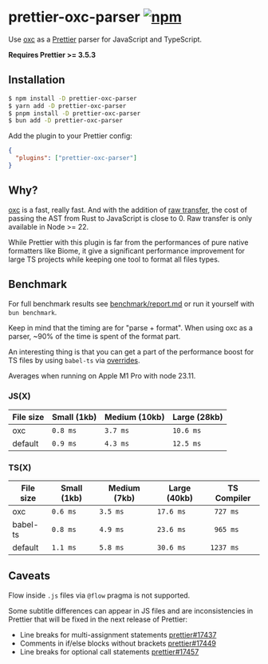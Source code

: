 # prettier-oxc-parser [![npm](https://img.shields.io/npm/v/prettier-oxc-parser)](https://www.npmjs.com/package/prettier-oxc-parser)

Use [oxc](https://github.com/oxc-project/oxc) as a [Prettier](https://prettier.io/) parser for JavaScript and TypeScript.

**Requires Prettier >= 3.5.3**

## Installation

```sh
$ npm install -D prettier-oxc-parser
$ yarn add -D prettier-oxc-parser
$ pnpm install -D prettier-oxc-parser
$ bun add -D prettier-oxc-parser
```

Add the plugin to your Prettier config:

```json
{
  "plugins": ["prettier-oxc-parser"]
}
```

## Why?

[oxc](https://github.com/oxc-project/oxc) is a fast, really fast. And with the addition of [raw transfer](https://github.com/oxc-project/oxc/pull/9516), the cost of passing the AST from Rust to JavaScript is close to 0. Raw transfer is only available in Node >= 22.

While Prettier with this plugin is far from the performances of pure native formatters like Biome, it give a significant performance improvement for large TS projects while keeping one tool to format all files types.

## Benchmark

For full benchmark results see [benchmark/report.md](benchmark/report.md) or run it yourself with `bun benchmark`.

Keep in mind that the timing are for "parse + format". When using oxc as a parser, ~90% of the time is spent of the format part.

An interesting thing is that you can get a part of the performance boost for TS files by using `babel-ts` via [overrides](https://prettier.io/docs/configuration#setting-the-parser-options).

Averages when running on Apple M1 Pro with node 23.11.

### JS(X)

| File size | Small (1kb) | Medium (10kb) | Large (28kb) |
| --------- | ----------- | ------------- | ------------ |
| oxc       | `0.8 ms`    | `3.7 ms`      | `10.6 ms`    |
| default   | `0.9 ms`    | `4.3 ms`      | `12.5 ms`    |

### TS(X)

| File size | Small (1kb) | Medium (7kb) | Large (40kb) | TS Compiler |
| --------- | ----------- | ------------ | ------------ | ----------- |
| oxc       | `0.6 ms`    | `3.5 ms`     | `17.6 ms`    | ` 727 ms`   |
| babel-ts  | `0.8 ms`    | `4.9 ms`     | `23.6 ms`    | ` 965 ms`   |
| default   | `1.1 ms`    | `5.8 ms`     | `30.6 ms`    | `1237 ms`   |

## Caveats

Flow inside `.js` files via `@flow` pragma is not supported.

Some subtitle differences can appear in JS files and are inconsistencies in Prettier that will be fixed in the next release of Prettier:

- Line breaks for multi-assignment statements [prettier#17437](https://github.com/prettier/prettier/issues/17437)
- Comments in if/else blocks without brackets [prettier#17449](https://github.com/prettier/prettier/issues/17449)
- Line breaks for optional call statements [prettier#17457](https://github.com/prettier/prettier/issues/17457)
